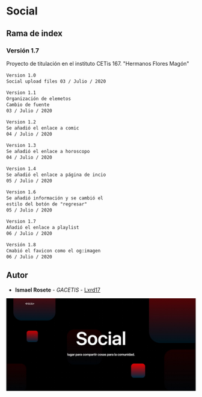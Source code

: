 # Social
## Rama de index
### Versión 1.7

Proyecto de titulación en el instituto CETis 167.
"Hermanos Flores Magón"

```
Version 1.0
Social upload files 03 / Julio / 2020

```
```
Version 1.1 
Organización de elemetos
Cambio de fuente 
03 / Julio / 2020
```
```
Version 1.2
Se añadió el enlace a comic
04 / Julio / 2020
```
```
Version 1.3
Se añadió el enlace a horoscopo
04 / Julio / 2020
```
```
Version 1.4
Se añadió el enlace a página de incio
05 / Julio / 2020
```
```
Version 1.6
Se añadió información y se cambió el 
estilo del botón de "regresar"
05 / Julio / 2020
```
```
Version 1.7
Añadió el enlace a playlist
06 / Julio / 2020
```
```
Versión 1.8
Cmabió el favicon como el og:imagen
06 / Julio / 2020
```
## Autor
* **Ismael Rosete** - *GACETIS* - [Lxrd17](https://github.com/Lxrd17)

![alt text](cover.jpg)